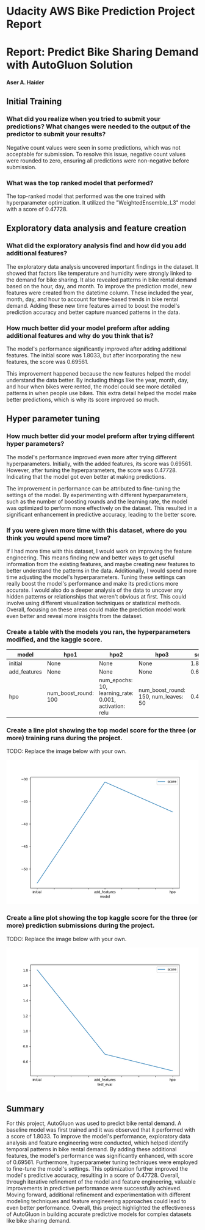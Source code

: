 # Udacity AWS Bike Prediction Project Report
 
# Report: Predict Bike Sharing Demand with AutoGluon Solution
#### Aser A. Haider

## Initial Training
### What did you realize when you tried to submit your predictions? What changes were needed to the output of the predictor to submit your results?
Negative count values were seen in some predictions, which was not acceptable for submission. To resolve this issue, negative count values were rounded to zero, ensuring all predictions were non-negative before submission.

### What was the top ranked model that performed?
The top-ranked model that performed was the one trained with hyperparameter optimization. It utilized the "WeightedEnsemble_L3" model with a score of 0.47728.

## Exploratory data analysis and feature creation
### What did the exploratory analysis find and how did you add additional features?
The exploratory data analysis uncovered important findings in the dataset. It showed that factors like temperature and humidity were strongly linked to the demand for bike sharing. It also revealed patterns in bike rental demand based on the hour, day, and month.
To improve the prediction model, new features were created from the datetime column. These included the year, month, day, and hour to account for time-based trends in bike rental demand. Adding these new time features aimed to boost the model's prediction accuracy and better capture nuanced patterns in the data.

### How much better did your model preform after adding additional features and why do you think that is?
The model's performance significantly improved after adding additional features. The initial score was 1.8033, but after incorporating the new features, the score was 0.69561.

This improvement happened because the new features helped the model understand the data better. By including things like the year, month, day, and hour when bikes were rented, the model could see more detailed patterns in when people use bikes. This extra detail helped the model make better predictions, which is why its score improved so much.

## Hyper parameter tuning
### How much better did your model preform after trying different hyper parameters?
The model's performance improved even more after trying different hyperparameters. Initially, with the added features, its score was 0.69561. However, after tuning the hyperparameters, the score was 0.47728. Indicating that the model got even better at making predictions.

The improvement in performance can be attributed to fine-tuning the settings of the model. By experimenting with different hyperparameters, such as the number of boosting rounds and the learning rate, the model was optimized to perform more effectively on the dataset. This resulted in a significant enhancement in predictive accuracy, leading to the better score.

### If you were given more time with this dataset, where do you think you would spend more time?
If I had more time with this dataset, I would work on improving the feature engineering. This means finding new and better ways to get useful information from the existing features, and maybe creating new features to better understand the patterns in the data.
Additionally, I would spend more time adjusting the model's hyperparameters. Tuning these settings can really boost the model's performance and make its predictions more accurate.
I would also do a deeper analysis of the data to uncover any hidden patterns or relationships that weren't obvious at first. This could involve using different visualization techniques or statistical methods.
Overall, focusing on these areas could make the prediction model work even better and reveal more insights from the dataset.

### Create a table with the models you ran, the hyperparameters modified, and the kaggle score.
| model         | hpo1                                           | hpo2                                                     | hpo3                            | score  |
|---------------|------------------------------------------------|----------------------------------------------------------|---------------------------------|--------|
| initial       | None                                           | None                                                     | None                            | 1.80330|
| add_features  | None                                           | None                                                     | None                            | 0.69561|
| hpo           | num_boost_round: 100                           | num_epochs: 10, learning_rate: 0.001, activation: relu | num_boost_round: 150, num_leaves: 50  | 0.47728|


### Create a line plot showing the top model score for the three (or more) training runs during the project.

TODO: Replace the image below with your own.

![model_train_score.png](https://raw.githubusercontent.com/aser-h/Udacity-AWS-Bike-Prediction-Project/main/model_train_score.png)

### Create a line plot showing the top kaggle score for the three (or more) prediction submissions during the project.

TODO: Replace the image below with your own.

![model_test_score.png](https://raw.githubusercontent.com/aser-h/Udacity-AWS-Bike-Prediction-Project/main/model_test_score.png)

## Summary
For this project, AutoGluon was used to predict bike rental demand. A baseline model was first trained and it was observed that it performed  with a score of 1.8033. To improve the model's performance, exploratory data analysis and feature engineering were conducted, which helped identify temporal patterns in bike rental demand. By adding these additional features, the model's performance was significantly enhanced, with score of 0.69561.
Furthermore, hyperparameter tuning techniques were employed to fine-tune the model's settings. This optimization further improved the model's predictive accuracy, resulting in a score of 0.47728. Overall, through iterative refinement of the model and feature engineering, valuable improvements in predictive performance were successfully achieved.
Moving forward, additional refinement and experimentation with different modeling techniques and feature engineering approaches could lead to even better performance. Overall, this project highlighted the effectiveness of AutoGluon in building accurate predictive models for complex datasets like bike sharing demand.